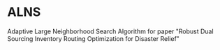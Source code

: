 # ALNS
Adaptive Large Neighborhood Search Algorithm for paper "Robust Dual Sourcing Inventory Routing Optimization for Disaster Relief"
